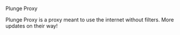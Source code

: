 Plunge Proxy 

Plunge Proxy is a proxy meant to use the internet without filters. More updates on their way!

